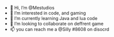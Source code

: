 - 👋 Hi, I’m @Mestudios
- 👀 I’m interested in code, and gaming
- 🌱 I’m currently learning Java and lua code
- 💞️ I’m looking to collaborate on deffrent game 
- 📫 you can reach me a @Silly #8608 on disocrd

<!---
Mestudios/Mestudios is a ✨ special ✨ repository because its `README.md` (this file) appears on your GitHub profile.
You can click the Preview link to take a look at your changes.
--->
